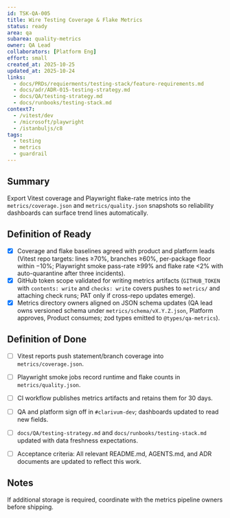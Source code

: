 ```yaml
---
id: TSK-QA-005
title: Wire Testing Coverage & Flake Metrics
status: ready
area: qa
subarea: quality-metrics
owner: QA Lead
collaborators: [Platform Eng]
effort: small
created_at: 2025-10-25
updated_at: 2025-10-24
links:
  - docs/PRDs/requierments/testing-stack/feature-requirements.md
  - docs/adr/ADR-015-testing-strategy.md
  - docs/QA/testing-strategy.md
  - docs/runbooks/testing-stack.md
context7:
  - /vitest/dev
  - /microsoft/playwright
  - /istanbuljs/c8
tags:
  - testing
  - metrics
  - guardrail
---
```


## Summary
Export Vitest coverage and Playwright flake-rate metrics into the `metrics/coverage.json` and `metrics/quality.json` snapshots so reliability dashboards can surface trend lines automatically.

## Definition of Ready
- [x] Coverage and flake baselines agreed with product and platform leads (Vitest repo targets: lines ≥70%, branches ≥60%, per-package floor within −10%; Playwright smoke pass-rate ≥99% and flake rate <2% with auto-quarantine after three incidents).
- [x] GitHub token scope validated for writing metrics artifacts (`GITHUB_TOKEN` with `contents: write` and `checks: write` covers pushes to `metrics/` and attaching check runs; PAT only if cross-repo updates emerge).
- [x] Metrics directory owners aligned on JSON schema updates (QA lead owns versioned schema under `metrics/schema/vX.Y.Z.json`, Platform approves, Product consumes; zod types emitted to `@types/qa-metrics`).

## Definition of Done
- [ ] Vitest reports push statement/branch coverage into `metrics/coverage.json`.
- [ ] Playwright smoke jobs record runtime and flake counts in `metrics/quality.json`.
- [ ] CI workflow publishes metrics artifacts and retains them for 30 days.
- [ ] QA and platform sign off in `#clarivum-dev`; dashboards updated to read new fields.
- [ ] `docs/QA/testing-strategy.md` and `docs/runbooks/testing-stack.md` updated with data freshness expectations.
- [ ] Acceptance criteria: All relevant README.md, AGENTS.md, and ADR documents are updated to reflect this work.


## Notes
If additional storage is required, coordinate with the metrics pipeline owners before shipping.

